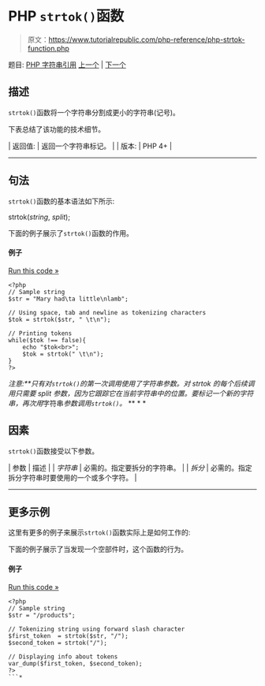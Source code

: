 # PHP `strtok()`函数

> 原文：<https://www.tutorialrepublic.com/php-reference/php-strtok-function.php>

题目: [PHP 字符串引用](php-string-functions.php) [上一个](php-strstr-function.php) | [下一个](php-strtolower-function.php)

## 描述

`strtok()`函数将一个字符串分割成更小的字符串(记号)。

下表总结了该功能的技术细节。

| 返回值: | 返回一个字符串标记。 |
| 版本: | PHP 4+ |

* * *

## 句法

`strtok()`函数的基本语法如下所示:

strtok(*string*, *split*);

下面的例子展示了`strtok()`函数的作用。

#### 例子

[Run this code »](../codelab.php?topic=php&file=splits-a-string-into-tokens "Run this code to view the output")

```
<?php
// Sample string
$str = "Mary had\ta little\nlamb";

// Using space, tab and newline as tokenizing characters
$tok = strtok($str, " \t\n");

// Printing tokens
while($tok !== false){
    echo "$tok<br>";
    $tok = strtok(" \t\n");
}
?>
```

 ***注意:**只有对`strtok()`的第一次调用使用了*字符串*参数。对 strtok 的每个后续调用只需要 *split* 参数，因为它跟踪它在当前字符串中的位置。要标记一个新的字符串，再次用*字符串*参数调用`strtok()`。*  ** * *

## 因素

`strtok()`函数接受以下参数。

| 参数 | 描述 |
| *字符串* | 必需的。指定要拆分的字符串。 |
| *拆分* | 必需的。指定拆分字符串时要使用的一个或多个字符。 |

* * *

## 更多示例

这里有更多的例子来展示`strtok()`函数实际上是如何工作的:

下面的例子展示了当发现一个空部件时，这个函数的行为。

#### 例子

[Run this code »](../codelab.php?topic=php&file=using-strtok-on-empty-part "Run this code to view the output")

```
<?php
// Sample string
$str = "/products";

// Tokenizing string using forward slash character
$first_token  = strtok($str, "/");
$second_token = strtok("/");

// Displaying info about tokens
var_dump($first_token, $second_token);
?>
```*